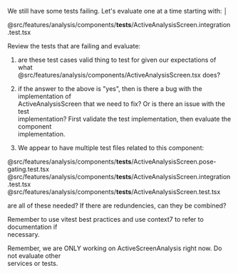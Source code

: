 We still have some tests failing. Let's evaluate one at a time starting with:            │
                                                                                            
   @src/features/analysis/components/__tests__/ActiveAnalysisScreen.integration.test.tsx    
                                                                                            
   Review the tests that are failing and evaluate:                                          
                                                                                            
   1. are these test cases valid thing to test for given our expectations of what           
   @src/features/analysis/components/ActiveAnalysisScreen.tsx  does?                        
                                                                                            
   2. if the answer to the above is "yes", then is there a bug with the implementation of   
   ActiveAnalysisScreen that we need to fix? Or is there an issue with the test             
   implementation? First validate the test implementation, then evaluate the component      
   implementation.                                                                          
                                                                                            
   3. We appear to have multiple test files related to this component:                      
                                                                                            
   @src/features/analysis/components/__tests__/ActiveAnalysisScreen.pose-gating.test.tsx    
   @src/features/analysis/components/__tests__/ActiveAnalysisScreen.integration.test.tsx    
   @src/features/analysis/components/__tests__/ActiveAnalysisScreen.test.tsx                
                                                                                            
   are all of these needed? If there are redundencies, can they be combined?                
                                                                                            
   Remember to use vitest best practices and use context7 to refer to documentation if      
   necessary.                                                                               
                                                                                            
   Remember, we are ONLY working on ActiveScreenAnalysis right now. Do not evaluate other   
   services or tests.